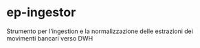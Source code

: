 # ep-ingestor

Strumento per l'ingestion e la normalizzazione delle estrazioni dei movimenti bancari verso DWH